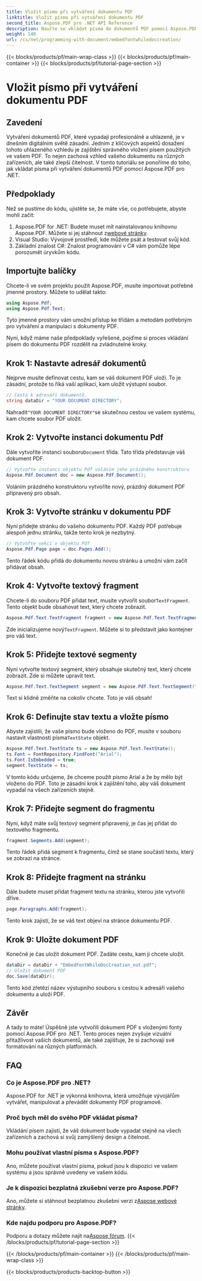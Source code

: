 ```yaml
---
title: Vložit písmo při vytváření dokumentu PDF
linktitle: Vložit písmo při vytváření dokumentu PDF
second_title: Aspose.PDF pro .NET API Reference
description: Naučte se vkládat písma do dokumentů PDF pomocí Aspose.PDF for .NET pomocí tohoto podrobného průvodce. Vylepšete vzhled svého PDF.
weight: 140
url: /cs/net/programming-with-document/embedfontwhiledoccreation/
---
```


{{< blocks/products/pf/main-wrap-class >}}
{{< blocks/products/pf/main-container >}}
{{< blocks/products/pf/tutorial-page-section >}}

# Vložit písmo při vytváření dokumentu PDF

## Zavedení

Vytváření dokumentů PDF, které vypadají profesionálně a uhlazeně, je v dnešním digitálním světě zásadní. Jedním z klíčových aspektů dosažení tohoto uhlazeného vzhledu je zajištění správného vložení písem použitých ve vašem PDF. To nejen zachová vzhled vašeho dokumentu na různých zařízeních, ale také zlepší čitelnost. V tomto tutoriálu se ponoříme do toho, jak vkládat písma při vytváření dokumentů PDF pomocí Aspose.PDF pro .NET. 

## Předpoklady

Než se pustíme do kódu, ujistěte se, že máte vše, co potřebujete, abyste mohli začít:

1.  Aspose.PDF for .NET: Budete muset mít nainstalovanou knihovnu Aspose.PDF. Můžete si jej stáhnout z[webové stránky](https://releases.aspose.com/pdf/net/).
2. Visual Studio: Vývojové prostředí, kde můžete psát a testovat svůj kód.
3. Základní znalost C#: Znalost programování v C# vám pomůže lépe porozumět úryvkům kódu.

## Importujte balíčky

Chcete-li ve svém projektu použít Aspose.PDF, musíte importovat potřebné jmenné prostory. Můžete to udělat takto:

```csharp
using Aspose.Pdf;
using Aspose.Pdf.Text;
```

Tyto jmenné prostory vám umožní přístup ke třídám a metodám potřebným pro vytváření a manipulaci s dokumenty PDF.

Nyní, když máme naše předpoklady vyřešené, pojďme si proces vkládání písem do dokumentu PDF rozdělit na zvládnutelné kroky.

## Krok 1: Nastavte adresář dokumentů

Nejprve musíte definovat cestu, kam se váš dokument PDF uloží. To je zásadní, protože to říká vaší aplikaci, kam uložit výstupní soubor.

```csharp
// Cesta k adresáři dokumentů.
string dataDir = "YOUR DOCUMENT DIRECTORY";
```

 Nahradit`"YOUR DOCUMENT DIRECTORY"`se skutečnou cestou ve vašem systému, kam chcete soubor PDF uložit.

## Krok 2: Vytvořte instanci dokumentu Pdf

 Dále vytvoříte instanci souboru`Document` třída. Tato třída představuje váš dokument PDF.

```csharp
// Vytvořte instanci objektu Pdf voláním jeho prázdného konstruktoru
Aspose.Pdf.Document doc = new Aspose.Pdf.Document();
```

Voláním prázdného konstruktoru vytvoříte nový, prázdný dokument PDF připravený pro obsah.

## Krok 3: Vytvořte stránku v dokumentu PDF

Nyní přidejte stránku do vašeho dokumentu PDF. Každý PDF potřebuje alespoň jednu stránku, takže tento krok je nezbytný.

```csharp
// Vytvořte sekci v objektu Pdf
Aspose.Pdf.Page page = doc.Pages.Add();
```

Tento řádek kódu přidá do dokumentu novou stránku a umožní vám začít přidávat obsah.

## Krok 4: Vytvořte textový fragment

 Chcete-li do souboru PDF přidat text, musíte vytvořit soubor`TextFragment`. Tento objekt bude obsahovat text, který chcete zobrazit.

```csharp
Aspose.Pdf.Text.TextFragment fragment = new Aspose.Pdf.Text.TextFragment("");
```

 Zde inicializujeme nový`TextFragment`. Můžete si to představit jako kontejner pro váš text.

## Krok 5: Přidejte textové segmenty

Nyní vytvořte textový segment, který obsahuje skutečný text, který chcete zobrazit. Zde si můžete upravit text.

```csharp
Aspose.Pdf.Text.TextSegment segment = new Aspose.Pdf.Text.TextSegment("This is a sample text using Custom font.");
```

Text si klidně změňte na cokoliv chcete. Toto je váš obsah!

## Krok 6: Definujte stav textu a vložte písmo

 Abyste zajistili, že vaše písmo bude vloženo do PDF, musíte v souboru nastavit vlastnosti písma`TextState` objekt.

```csharp
Aspose.Pdf.Text.TextState ts = new Aspose.Pdf.Text.TextState();
ts.Font = FontRepository.FindFont("Arial");
ts.Font.IsEmbedded = true;
segment.TextState = ts;
```

V tomto kódu určujeme, že chceme použít písmo Arial a že by mělo být vloženo do PDF. Toto je zásadní krok k zajištění toho, aby váš dokument vypadal na všech zařízeních stejně.

## Krok 7: Přidejte segment do fragmentu

Nyní, když máte svůj textový segment připravený, je čas jej přidat do textového fragmentu.

```csharp
fragment.Segments.Add(segment);
```

Tento řádek přidá segment k fragmentu, čímž se stane součástí textu, který se zobrazí na stránce.

## Krok 8: Přidejte fragment na stránku

Dále budete muset přidat fragment textu na stránku, kterou jste vytvořili dříve.

```csharp
page.Paragraphs.Add(fragment);
```

Tento krok zajistí, že se váš text objeví na stránce dokumentu PDF.

## Krok 9: Uložte dokument PDF

Konečně je čas uložit dokument PDF. Zadáte cestu, kam ji chcete uložit.

```csharp
dataDir = dataDir + "EmbedFontWhileDocCreation_out.pdf";
// Uložit dokument PDF
doc.Save(dataDir);
```

Tento kód zřetězí název výstupního souboru s cestou k adresáři vašeho dokumentu a uloží PDF. 

## Závěr

A tady to máte! Úspěšně jste vytvořili dokument PDF s vloženými fonty pomocí Aspose.PDF pro .NET. Tento proces nejen zvyšuje vizuální přitažlivost vašich dokumentů, ale také zajišťuje, že si zachovají své formátování na různých platformách. 

## FAQ

### Co je Aspose.PDF pro .NET?
Aspose.PDF for .NET je výkonná knihovna, která umožňuje vývojářům vytvářet, manipulovat a převádět dokumenty PDF programově.

### Proč bych měl do svého PDF vkládat písma?
Vkládání písem zajistí, že váš dokument bude vypadat stejně na všech zařízeních a zachová si svůj zamýšlený design a čitelnost.

### Mohu používat vlastní písma s Aspose.PDF?
Ano, můžete používat vlastní písma, pokud jsou k dispozici ve vašem systému a jsou správně uvedeny ve vašem kódu.

### Je k dispozici bezplatná zkušební verze pro Aspose.PDF?
 Ano, můžete si stáhnout bezplatnou zkušební verzi z[Aspose webové stránky](https://releases.aspose.com/).

### Kde najdu podporu pro Aspose.PDF?
 Podporu a dotazy můžete najít na[Aspose fórum](https://forum.aspose.com/c/pdf/10).
{{< /blocks/products/pf/tutorial-page-section >}}

{{< /blocks/products/pf/main-container >}}
{{< /blocks/products/pf/main-wrap-class >}}

{{< blocks/products/products-backtop-button >}}
